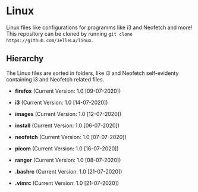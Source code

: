 # Linux
Linux files like configurations for programms like i3 and Neofetch and more! This repository can be cloned by running `git clone https://github.com/JelleLa/linux`.

## Hierarchy
The Linux files are sorted in folders, like i3 and Neofetch self-evidenty containing i3 and Neofetch related files.

* **firefox** (Current Version: 1.0 [09-07-2020])

* **i3** (Current Version: 1.0 [14-07-2020])

* **images** (Current Version: 1.0 [12-07-2020])

* **install** (Current Version: 1.0 [06-07-2020])

* **neofetch** (Current Version: 1.0 [07-07-2020])

* **picom** (Current Version: 1.0 [16-07-2020])

* **ranger** (Current Version: 1.0 [08-07-2020])

* **.bashrc** (Current Version: 1.0 [21-07-2020])

* **.vimrc** (Current Version: 1.0 [21-07-2020])

